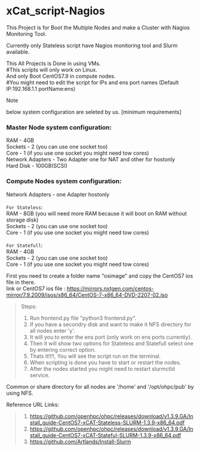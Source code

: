 # xCat_script-Nagios
This Project is for Boot the Multiple Nodes and make a Cluster with Nagios Monitoring Tool.

Currently only Stateless script have Nagios monitoring tool and Slurm available.

This All Projects is Done in using VMs.<br />
#This scripts will only work on Linux.<br />
And only Boot CentOS7.9 in compute nodes.<br />
#You might need to edit the script for IPs and ens port names (Default IP:192.168.1.1 portName:ens)

> [!NOTE]
> below system configuration are seleted by us. [minimum requirements]

### Master Node system configuration:<br />
RAM - 4GB<br />
Sockets - 2 (you can use one socket too)<br />
Core - 1 (if you use one socket you might need tow cores)<br />
Network Adapters - Two Adapter one for NAT and other for hostonly<br />
Hard Disk - 100GB(SCSI)

### Compute Nodes system configuration:<br />
  Network Adapters - one Adapter hostonly<br /><br />
  `For Stateless`:<br />
    RAM - 8GB (you will need more RAM because it will boot on RAM without storage disk)<br />
    Sockets - 2 (you can use one socket too)<br />
    Core - 1 (if you use one socket you might need tow cores)<br /><br />
  `For Statefull`:<br />
    RAM - 4GB<br />
    Sockets - 2 (you can use one socket too)<br />
    Core - 1 (if you use one socket you might need tow cores)<br />

First you need to create a folder name "osimage" and copy the CentOS7 ios file in there.<br />
link or CentOS7 ios file : https://mirrors.nxtgen.com/centos-mirror/7.9.2009/isos/x86_64/CentOS-7-x86_64-DVD-2207-02.iso

> Steps:
> 1.  Run frontend.py file "python3 frontend.py".
> 2.  If you have a secondry disk and want to make it NFS directory for all nodes enter 'y'.
> 3.  It will you to enter the ens port (only work on ens ports currently).
> 4.  Then it will show two options for Stateless and Statefull select one by entering correct option.
> 5.  Thats it!!!!, You will see the script run on the terminal.
> 6.  When scripting is done you have to start or restart the nodes.
> 7.  After the nodes started you might need to restart slurmctld service.

Common or share directory for all nodes are '/home' and '/opt/ohpc/pub' by using NFS.


Reference URL Links:

> 1. https://github.com/openhpc/ohpc/releases/download/v1.3.9.GA/Install_guide-CentOS7-xCAT-Stateless-SLURM-1.3.9-x86_64.pdf
> 2. https://github.com/openhpc/ohpc/releases/download/v1.3.9.GA/Install_guide-CentOS7-xCAT-Stateful-SLURM-1.3.9-x86_64.pdf
> 3. https://github.com/Artlands/Install-Slurm
